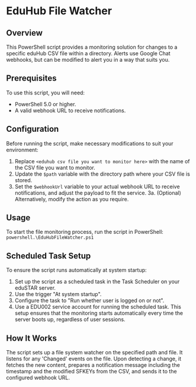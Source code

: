 # EduHub File Watcher

## Overview
This PowerShell script provides a monitoring solution for changes to a specific eduHub CSV file within a directory. Alerts use Google Chat webhooks, but can be modified to alert you in a way that suits you.

## Prerequisites
To use this script, you will need:
- PowerShell 5.0 or higher.
- A valid webhook URL to receive notifications.

## Configuration
Before running the script, make necessary modifications to suit your environment:
1. Replace `<eduhub csv file you want to monitor here>` with the name of the CSV file you want to monitor.
2. Update the `$path` variable with the directory path where your CSV file is stored.
3. Set the `$webhookUrl` variable to your actual webhook URL to receive notifications, and adjust the payload to fit the service.
   3a. (Optional) Alternatively, modify the action as you require.

## Usage
To start the file monitoring process, run the script in PowerShell:
```powershell.\EduHubFileWatcher.ps1```

## Scheduled Task Setup
To ensure the script runs automatically at system startup:

1. Set up the script as a scheduled task in the Task Scheduler on your eduSTAR server.
2. Use the trigger "At system startup".
3. Configure the task to "Run whether user is logged on or not".
4. Use a EDU002 service account for running the scheduled task.
This setup ensures that the monitoring starts automatically every time the server boots up, regardless of user sessions.

## How It Works
The script sets up a file system watcher on the specified path and file.
It listens for any 'Changed' events on the file.
Upon detecting a change, it fetches the new content, prepares a notification message including the timestamp and the modified SFKEYs from the CSV, and sends it to the configured webhook URL.
